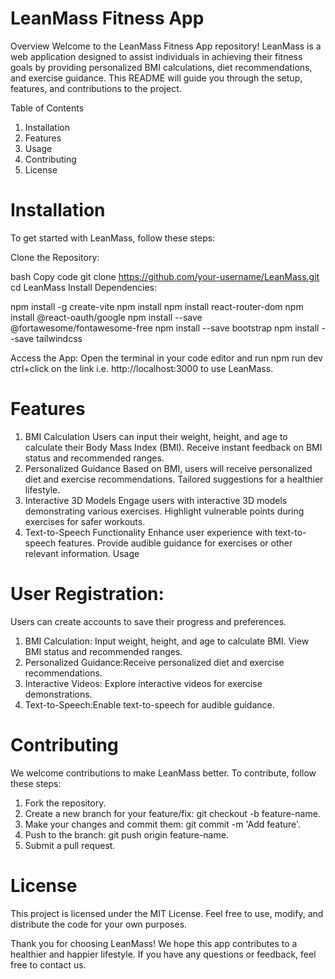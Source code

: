 # LeanMass Fitness App
Overview
Welcome to the LeanMass Fitness App repository! LeanMass is a web application designed to assist individuals in achieving their fitness goals by providing personalized BMI calculations, diet recommendations, and exercise guidance. This README will guide you through the setup, features, and contributions to the project.

Table of Contents
1. Installation
2. Features
3. Usage
4. Contributing
5. License
# Installation
To get started with LeanMass, follow these steps:

Clone the Repository:

bash
Copy code
git clone https://github.com/your-username/LeanMass.git
cd LeanMass
Install Dependencies:


npm install -g create-vite
npm install
npm install react-router-dom
npm install @react-oauth/google
npm install --save @fortawesome/fontawesome-free
npm install --save bootstrap
npm install --save tailwindcss

Access the App:
Open the terminal in your code editor and run npm run dev
ctrl+click on the link i.e. http://localhost:3000 to use LeanMass.

# Features
1. BMI Calculation
Users can input their weight, height, and age to calculate their Body Mass Index (BMI).
Receive instant feedback on BMI status and recommended ranges.
2. Personalized Guidance
Based on BMI, users will receive personalized diet and exercise recommendations.
Tailored suggestions for a healthier lifestyle.
3. Interactive 3D Models
Engage users with interactive 3D models demonstrating various exercises.
Highlight vulnerable points during exercises for safer workouts.
4. Text-to-Speech Functionality
Enhance user experience with text-to-speech features.
Provide audible guidance for exercises or other relevant information.
Usage
# User Registration:

Users can create accounts to save their progress and preferences.
1. BMI Calculation: Input weight, height, and age to calculate BMI.
View BMI status and recommended ranges.
2. Personalized Guidance:Receive personalized diet and exercise recommendations.
3. Interactive Videos: Explore interactive videos for exercise demonstrations.
4. Text-to-Speech:Enable text-to-speech for audible guidance.
# Contributing
We welcome contributions to make LeanMass better. To contribute, follow these steps:

1. Fork the repository.
2. Create a new branch for your feature/fix: git checkout -b feature-name.
3. Make your changes and commit them: git commit -m 'Add feature'.
4. Push to the branch: git push origin feature-name.
5. Submit a pull request.
# License
This project is licensed under the MIT License. Feel free to use, modify, and distribute the code for your own purposes.

Thank you for choosing LeanMass! We hope this app contributes to a healthier and happier lifestyle. If you have any questions or feedback, feel free to contact us.






